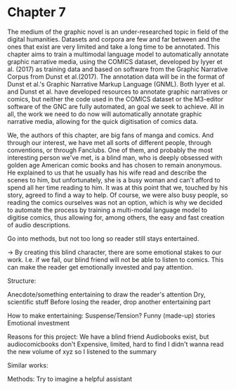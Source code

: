 # Chapter 7

The medium of the graphic novel is an under-researched topic in field of the digital humanities. Datasets and corpora are few and far between and the ones that exist are very limited and take a long time to be annotated. This chapter aims to train a multimodal language model to automatically annotate graphic narrative media, using the COMICS dataset, developed by Iyyer et al. (2017) as training data and based on software from the Graphic Narrative Corpus from Dunst et al.(2017). The annotation data will be in the format of Dunst et al.'s Graphic Narrative Markup Language (GNML). Both Iyyer et al. and Dunst et al. have developed resources to annotate graphic narratives or comics, but neither the code used in the COMICS dataset or the M3-editor software of the GNC are fully automated, an goal we seek to achieve. All in all, the work we need to do now will automatically annotate graphic narrative media, allowing for the quick digitisation of comics data.

We, the authors of this chapter, are big fans of manga and comics. And through our interest, we have met all sorts of different people, through conventions, or through Fanclubs. One of them, and probably the most interesting person we've met, is a blind man, who is deeply obsessed with golden age American comic books and has chosen to remain anonymous. He explained to us that he usually has his wife read and describe the scenes to him, but unfortunately, she is a busy woman and can't afford to spend all her time reading to him. It was at this point that we, touched by his story, agreed to find a way to help. Of course, we were also busy people, so reading the comics ourselves was not an option, which is why we decided to automate the process by training a multi-modal language model to digitise comics, thus allowing for, among others, the easy and fast creation of audio descriptions.

Go into methods, but not too long so reader still stays entertained.

-> By creating this blind character, there are some emotional stakes to our work. I.e. if we fail, our blind friend will not be able to listen to comics. This can make the reader get emotionally invested and pay attention.



Structure:

Anecdote/something entertaining to draw the reader's attention
Dry, scientific stuff
Before losing the reader, drop another entertaining part

How to make entertaining:
Suspense/Tension?
Funny (made-up) stories
Emotional investment 


Reasons for this project:
We have a blind friend
Audiobooks exist, but audiocomicbooks don't
Expensive, limited, hard to find
I didn't wanna read the new volume of xyz so I listened to the summary

Similar works:

Methods:
Try to imagine a helpful assistant

